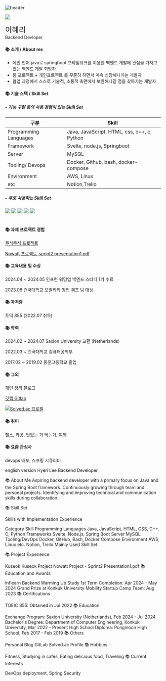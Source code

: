 ![header](https://capsule-render.vercel.app/api?type=wave&color=auto&text=Github%20Hyeri)

<!--horizontal divider(gradiant)-->
<img src="https://user-images.githubusercontent.com/73097560/115834477-dbab4500-a447-11eb-908a-139a6edaec5c.gif">


<span ><font size = "5"> 이혜리 </font> </span>
<br> Backend Devloper

#### 📚 소개 / About me

- 메인 언어 java로 springboot 프레임워크를 이용한 백엔드 개발에 관심을 가지고 있는 백엔드 개발 희망자
- 팀 프로젝트 + 개인프로젝트 를 꾸준히 하면서 계속 성장해나가는 개발자
- 협업 과정에서 스스로 기술적, 소통적 측면에서 보완해나갈 점을 찾아가는 개발자

#### 📚 기술 스택 / Skill Set

##### - 기능 구현 등의 사용 경험이 있는 Skill Set

| 구분 | Skill |
|---|---|
|Programming Languages |Java, JavaScript, HTML, css, c++, c, Python |
|Framework |Svelte, node.js, Springboot| 
| Server | MySQL |
|Tooling/ Devops |Docker, Github, bash, docker-compose |
|Environment |AWS, Linux |
|etc |Notion,Trello|

##### - 주로 사용하는 Skill Set

<img src="https://img.shields.io/badge/spring-6DB33F?style=for-the-badge&logo=spring&logoColor=white">
<img src="https://img.shields.io/badge/github-181717?style=for-the-badge&logo=github&logoColor=white">
<img src="https://img.shields.io/badge/mysql-4479A1?style=for-the-badge&logo=mysql&logoColor=white"> 
<img src="https://img.shields.io/badge/amazonaws-232F3E?style=for-the-badge&logo=amazonaws&logoColor=white"> 
<img src="https://img.shields.io/badge/node.js-339933?style=for-the-badge&logo=Node.js&logoColor=white">

<div align=center><h1> </h1></div>

#### 📚 과제 프로젝트 경험

[쿠석쿠석 프로젝트](https://github.com/KONKUK-MAP-Service/Ku-suk-Ku-suk)

[Nowatt 프로젝트-sprint2 presentation1.pdf](https://github.com/user-attachments/files/16231764/sprint2.presentation1.pdf)


#### 📚 교육내용 및 수상

2024.04 ~ 2024.05 인프런 워밍업 백엔드 스터디 1기 수료

2023.08 건국대학교 모빌리티 창업 캠프 팀 대상 

#### 📚 자격증

토익 855 (2022.07 취득)

#### 📚 학력

2024.02 ~ 2024.07 Saxion University 교환 (Netherlands)

2022.03 ~ 건국대학교 컴퓨터공학부 

2017.02 ~ 2019.02 풍문고등학교 졸업


#### 📚 그외

[개인 정리 블로그](https://im-not-robot-0.tistory.com/)

[깃랩 Gitlab](https://gitlab.com/Hyer11ee)

[![Solved.ac 프로필](http://mazassumnida.wtf/api/v2/generate_badge?boj=haerizian)](https://solved.ac/haerizian)

#### 📚 취미

헬스, 카공, 맛있는 거 먹는거, 여행

#### 📚 요즘 관심사

devops 배포, 스프링 시큐리티




english version
Hyeri Lee
Backend Developer

📚 About Me
Aspiring backend developer with a primary focus on Java and the Spring Boot framework. Continuously growing through team and personal projects. Identifying and improving technical and communication skills during collaboration.

📚 Skill Set

Skills with Implementation Experience

Category	Skill
Programming Languages	Java, JavaScript, HTML, CSS, C++, C, Python
Frameworks	Svelte, Node.js, Spring Boot
Server	MySQL
Tooling/DevOps	Docker, GitHub, Bash, Docker Compose
Environment	AWS, Linux
etc.	Notion, Trello
Mainly Used Skill Set

📚 Project Experience

Kuseok Kuseok Project
Nowatt Project - Sprint2 Presentation1.pdf
📚 Education and Awards

Inflearn Backend Warming Up Study 1st Term Completion: Apr 2024 - May 2024
Grand Prize at Konkuk University Mobility Startup Camp Team: Aug 2023
📚 Certifications

TOEIC 855: Obtained in Jul 2022
📚 Education

Exchange Program: Saxion University (Netherlands), Feb 2024 - Jul 2024
Bachelor's Degree: Department of Computer Engineering, Konkuk University, Mar 2022 - Present
High School Diploma: Pungmoon High School, Feb 2017 - Feb 2019
📚 Others

Personal Blog
GitLab
Solved.ac Profile
📚 Hobbies

Fitness, Studying in cafes, Eating delicious food, Traveling
📚 Current Interests

DevOps deployment, Spring Security

